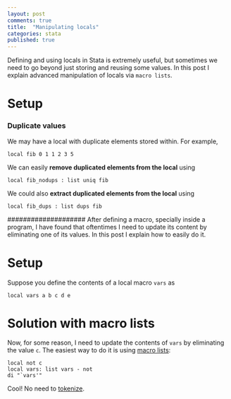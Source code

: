 ```yaml
---
layout: post
comments: true
title:  "Manipulating locals"
categories: stata
published: true
---
```


Defining and using locals in Stata is extremely useful, but sometimes we need to go beyond just storing and reusing some values. In this post I explain advanced manipulation of locals via `macro lists`.

# Setup

### Duplicate values

We may have a local with duplicate elements stored within. For example,

```
local fib 0 1 1 2 3 5
```

We can easily **remove duplicated elements from the local** using

```
local fib_nodups : list uniq fib
```

We could also **extract duplicated elements from the local** using

```
local fib_dups : list dups fib
```

####################
After defining a macro, specially inside a program, I have found that oftentimes I need to update its content by eliminating one of its values. In this post I explain how to easily do it.

# Setup

Suppose you define the contents of a local macro `vars` as

```
local vars a b c d e
```

# Solution with macro lists

Now, for some reason, I need to update the contents of `vars` by eliminating the value `c`. The easiest way to do it is using [macro lists](http://www.stata.com/manuals13/pmacrolists.pdf):

```
local not c
local vars: list vars - not
di "`vars'"
```

Cool! No need to [tokenize](http://www.stata.com/manuals13/ptokenize.pdf).

